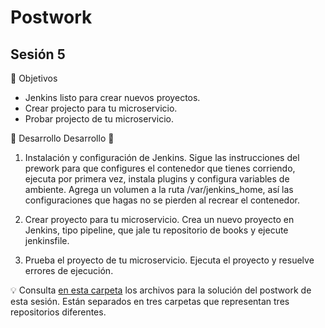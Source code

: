 # Postwork
## Sesión 5

🎯 Objetivos
* Jenkins listo para crear nuevos proyectos.
* Crear projecto para tu microservicio.
* Probar projecto de tu microservicio.

🚀 Desarrollo
Desarrollo 📝
1) Instalación y configuración de Jenkins.
Sigue las instrucciones del prework para que configures el contenedor que tienes corriendo, ejecuta por primera vez, instala plugins y configura variables de ambiente. Agrega un volumen a la ruta /var/jenkins_home, así las configuraciones que hagas no se pierden al recrear el contenedor.

2) Crear proyecto para tu microservicio.
Crea un nuevo proyecto en Jenkins, tipo pipeline, que jale tu repositorio de books y ejecute jenkinsfile.

3) Prueba el proyecto de tu microservicio.
Ejecuta el proyecto y resuelve errores de ejecución.

💡 Consulta [en esta carpeta](./) los archivos para la solución del postwork de esta sesión. Están separados en tres carpetas que representan tres repositorios diferentes.
